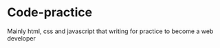 # Code-practice
Mainly html, css and javascript that writing for practice to become a web developer
